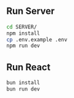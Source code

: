 ## Run Server

```bash
cd SERVER/
npm install 
cp .env.example .env
npm run dev
```

## Run React

```bash
bun install 
bun run dev
```

